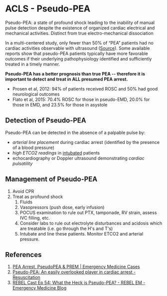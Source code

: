 # ACLS - Pseudo-PEA
Pseudo-PEA: a state of profound shock leading to the inability of manual pulse detection despite the existence of organized cardiac electrical and mechanical activities. Distinct from true electro-mechanical dissociation

In a multi-centered study, only fewer than 50% of “PEA” patients had no cardiac activities observable with ultrasound ([Source](https://www-sciencedirect-com.libaccess.lib.mcmaster.ca/science/article/pii/S030095721730607X)). Some available reports show that pseudo-PEA patients typically have more favorable outcomes if their underlying pathophysiology identified and sufficiently treated in a timely manner.

**Pseudo-PEA has a better prognosis than true PEA -- therefore it is important to detect and treat in ALL presumed PEA arrest.**
- Prosen et al, 2012: 94% of patients received ROSC and 50% had good neurological outcomes
- Flato et al, 2015: 70.4% ROSC for those in pseudo-EMD, 20.0% for those in EMD, and 23.5% for those in asystole

## Detection of Pseudo-PEA
Pseudo-PEA can be detected in the absence of a palpable pulse by:
-   *arterial line placement* during cardiac arrest (identified by the presence of a blood pressure)
-   *high ETCO2 readings* in [intubated](../Procedures/Intubation.md) patients
-   echocardiography or Doppler ultrasound demonstrating *cardiac pulsatility*

## Management of Pseudo-PEA
1. Avoid CPR
2. Treat as profound shock
	1. Fluids
	2. Vasopressors (push dose, early infusion)
	3. POCUS examination to rule out PTX, tamponade, RV strain, assess IVC filling, etc.
	4. Consider labs to rule out electrolyte disturbances and acidosis which are treatable (i.e. go through the H's and T's)
	6. Intubate and line these patients. Monitor ETCO2 and arterial pressure.

## References
1. [PEA Arrest, PseudoPEA & PREM | Emergency Medicine Cases](https://emergencymedicinecases.com/pea-arrest-pseudopea-prem/)
2. [Pseudo-PEA: An easily overlooked player in cardiac arrest - Resuscitation](https://www.resuscitationjournal.com/article/S0300-9572(21)00356-7/fulltext#b0010)
3. [REBEL Cast Ep 54: What the Heck is Pseudo-PEA? - REBEL EM - Emergency Medicine Blog](https://rebelem.com/rebel-cast-ep-54-what-the-heck-is-pseudo-pea/)